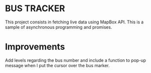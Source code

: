 # BUS TRACKER

This project consists in fetching live data using MapBox API. This is a sample of asynchronous programming and promises.

# Improvements

Add levels regarding the bus number and include a function to pop-up message when I put the cursor over the bus marker.
